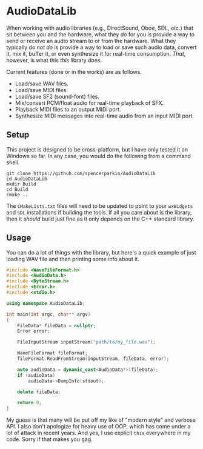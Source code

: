 # AudioDataLib

When working with audio libraries (e.g., DirectSound, Oboe, SDL, etc.) that sit between you and the hardware, what they *do*
for you is provide a way to send or receive an audio stream to or from the hardware.  What they typically do *not do*
is provide a way to load or save such audio data, convert it, mix it, buffer it, or even synthesize it for real-time consumption.
*That*, however, is what this *this* library *does*.

Current features (done or in the works) are as follows.

 * Load/save WAV files.
 * Load/save MIDI files.
 * Load/save SF2 (sound-font) files.
 * Mix/convert PCM/float audio for real-time playback of SFX.
 * Playback MIDI files to an output MIDI port.
 * Synthesize MIDI messages into real-time audio from an input MIDI port.

## Setup

This project is designed to be cross-platform, but I have only tested it on Windows so far.  In any case, you would do the following from a command shell.

```
git clone https://github.com/spencerparkin/AudioDataLib
cd AudioDataLib
mkdir Build
cd Build
cmake ..
```

The `CMakeLists.txt` files will need to be updated to point to your `wxWidgets` and `SDL` installations if building the tools.  If all you care about
is the library, then it *should* build just fine as it only depends on the C++ standard library.

## Usage

You can do a lot of things with the library, but here's a quick example of just loading WAV file and then printing some info about it.

```C++
#include <WaveFileFormat.h>
#include <AudioData.h>
#include <ByteStream.h>
#include <Error.h>
#include <stdio.h>

using namespace AudioDataLib;

int main(int argc, char** argv)
{
    FileData* fileData = nullptr;
    Error error;

    FileInputStream inputStream("path/to/my_file.wav");

    WaveFileFormat fileFormat;
    fileFormat.ReadFromStream(inputStream, fileData, error);

    auto audioData = dynamic_cast<AudioData*>(fileData);
    if (audioData)
        audioData->DumpInfo(stdout);

    delete fileData;

    return 0;
}
```

My guess is that many will be put off my like of "modern style" and verbose API.  I also don't apologize for heavy use of OOP, which has come
under a lot of attack in recent years.  And yes, I use explicit `this` everywhere in my code.  Sorry if that makes you gag.